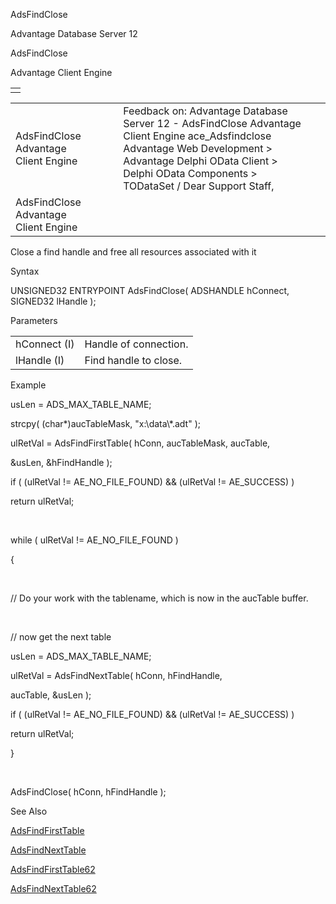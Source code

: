 AdsFindClose




Advantage Database Server 12  

AdsFindClose

Advantage Client Engine

|  |
| --- |
|  |

|  |  |  |  |  |
| --- | --- | --- | --- | --- |
| AdsFindClose  Advantage Client Engine |  |  | Feedback on: Advantage Database Server 12 - AdsFindClose Advantage Client Engine ace\_Adsfindclose Advantage Web Development > Advantage Delphi OData Client > Delphi OData Components > TODataSet / Dear Support Staff, |  |
| AdsFindClose  Advantage Client Engine |  |  |  |  |

Close a find handle and free all resources associated with it

Syntax

UNSIGNED32 ENTRYPOINT AdsFindClose( ADSHANDLE hConnect, SIGNED32 lHandle );

Parameters

|  |  |
| --- | --- |
| hConnect (I) | Handle of connection. |
| lHandle (I) | Find handle to close. |

Example

usLen = ADS\_MAX\_TABLE\_NAME;

strcpy( (char\*)aucTableMask, "x:\\data\\\*.adt" );

ulRetVal = AdsFindFirstTable( hConn, aucTableMask, aucTable,

&usLen, &hFindHandle );

if ( (ulRetVal != AE\_NO\_FILE\_FOUND) && (ulRetVal != AE\_SUCCESS) )

return ulRetVal;

 

while ( ulRetVal != AE\_NO\_FILE\_FOUND )

{

 

// Do your work with the tablename, which is now in the aucTable buffer.

 

// now get the next table

usLen = ADS\_MAX\_TABLE\_NAME;

ulRetVal = AdsFindNextTable( hConn, hFindHandle,

aucTable, &usLen );

if ( (ulRetVal != AE\_NO\_FILE\_FOUND) && (ulRetVal != AE\_SUCCESS) )

return ulRetVal;

}

 

AdsFindClose( hConn, hFindHandle );

See Also

[AdsFindFirstTable](ace_adsfindfirsttable.htm)

[AdsFindNextTable](ace_adsfindnexttable.htm)

[AdsFindFirstTable62](ace_adsfindfirsttable62.htm)

[AdsFindNextTable62](ace_adsfindnexttable62.htm)